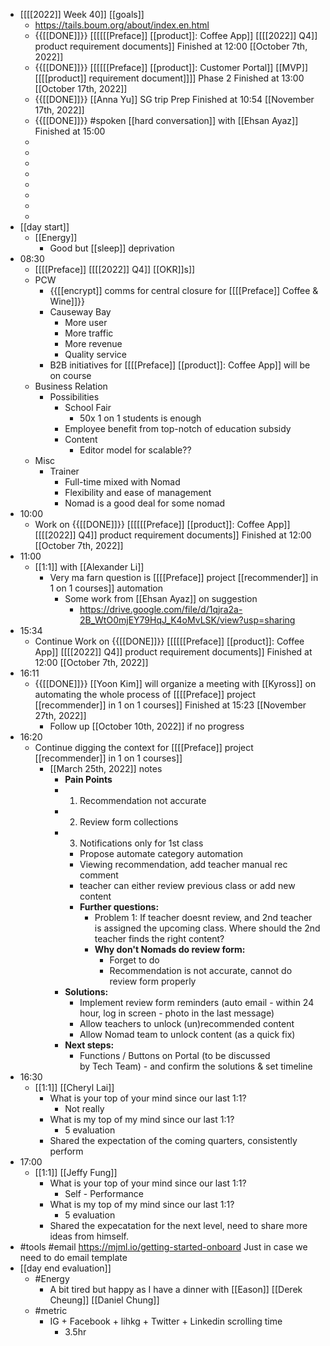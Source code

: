 - [[[[2022]] Week 40]] [[goals]]
    - https://tails.boum.org/about/index.en.html
    - {{[[DONE]]}}  [[[[[[Preface]] [[product]]: Coffee App]] [[[[2022]] Q4]] product requirement documents]] Finished at 12:00 [[October 7th, 2022]]
    - {{[[DONE]]}}  [[[[[[Preface]] [[product]]: Customer Portal]] [[MVP]] [[[[product]] requirement document]]]] Phase 2 Finished at 13:00 [[October 17th, 2022]]
    - {{[[DONE]]}} [[Anna Yu]] SG trip Prep Finished at 10:54 [[November 17th, 2022]]
    - {{[[DONE]]}}  #spoken [[hard conversation]] with [[Ehsan Ayaz]] Finished at 15:00
    - 
    - 
    - 
    - 
    - 
    - 
    - 
    - 
- [[day start]]
    - [[Energy]]
        - Good but [[sleep]] deprivation
- 08:30
    - [[[[Preface]] [[[[2022]] Q4]] [[OKR]]s]]
    - PCW
        - {{[[encrypt]] comms for central closure for [[[[Preface]] Coffee & Wine]]}} 
        - Causeway Bay
            - More user
            - More traffic
            - More revenue
            - Quality service
        - B2B initiatives for [[[[Preface]] [[product]]: Coffee App]] will be on course
    - Business Relation
        - Possibilities 
            - School Fair
                - 50x 1 on 1 students is enough
            - Employee benefit from top-notch of education subsidy
            - Content
                - Editor model for scalable??
    - Misc
        - Trainer
            - Full-time mixed with Nomad
            - Flexibility and ease of management
            - Nomad is a good deal for some nomad
- 10:00
    - Work on {{[[DONE]]}}  [[[[[[Preface]] [[product]]: Coffee App]] [[[[2022]] Q4]] product requirement documents]] Finished at 12:00 [[October 7th, 2022]]
- 11:00
    - [[1:1]] with [[Alexander Li]]
        - Very ma farn question is [[[[Preface]] project [[recommender]] in 1 on 1 courses]] automation
            - Some work from [[Ehsan Ayaz]] on suggestion
                - https://drive.google.com/file/d/1qjra2a-2B_WtO0mjEY79HqJ_K4oMvLSK/view?usp=sharing
- 15:34
    - Continue Work on {{[[DONE]]}}  [[[[[[Preface]] [[product]]: Coffee App]] [[[[2022]] Q4]] product requirement documents]] Finished at 12:00 [[October 7th, 2022]]
- 16:11
    - {{[[DONE]]}} [[Yoon Kim]] will organize a meeting with [[Kyross]] on automating the whole process of [[[[Preface]] project [[recommender]] in 1 on 1 courses]] Finished at 15:23 [[November 27th, 2022]]
        - Follow up [[October 10th, 2022]] if no progress
- 16:20
    - Continue digging the context for [[[[Preface]] project [[recommender]] in 1 on 1 courses]]
        - [[March 25th, 2022]] notes
            - **Pain Points**
            - 1. Recommendation not accurate
            - 2. Review form collections
            - 3. Notifications only for 1st class
                - Propose automate category automation
                - Viewing recommendation, add teacher manual rec comment
                - teacher can either review previous class or add new content
                - **Further questions:**
                    - Problem 1: If teacher doesnt review, and 2nd teacher is assigned the upcoming class. Where should the 2nd teacher finds the right content?
                    - **Why don't Nomads do review form:**
                        - Forget to do
                        - Recommendation is not accurate, cannot do review form properly
            - **Solutions:**
                - Implement review form reminders (auto email - within 24 hour, log in screen - photo in the last message)
                - Allow teachers to unlock (un)recommended content
                - Allow Nomad team to unlock content (as a quick fix)
            - **Next steps:**
                - Functions / Buttons on Portal (to be discussed by Tech Team) - and confirm the solutions & set timeline
- 16:30
    - [[1:1]] [[Cheryl Lai]]
        - What is your top of your mind since our last 1:1?
            - Not really
        - What is my top of my mind since our last 1:1?
            - 5 evaluation
        - Shared the expectation of the coming quarters, consistently perform
- 17:00
    - [[1:1]] [[Jeffy Fung]]
        - What is your top of your mind since our last 1:1?
            - Self - Performance
        - What is my top of my mind since our last 1:1?
            - 5 evaluation
        - Shared the expecatation for the next level, need to share more ideas from himself.
-  #tools #email https://mjml.io/getting-started-onboard Just in case we need to do email template
- [[day end evaluation]]
    - #Energy
        - A bit tired but happy as I have a dinner with [[Eason]] [[Derek Cheung]] [[Daniel Chung]]
    - #metric
        - IG + Facebook + lihkg + Twitter + Linkedin scrolling time
            - 3.5hr
